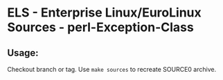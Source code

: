 # ELS - Enterprise Linux/EuroLinux Sources - perl-Exception-Class
 
## Usage:
  Checkout branch or tag. Use `make sources` to recreate  SOURCE0 archive.
